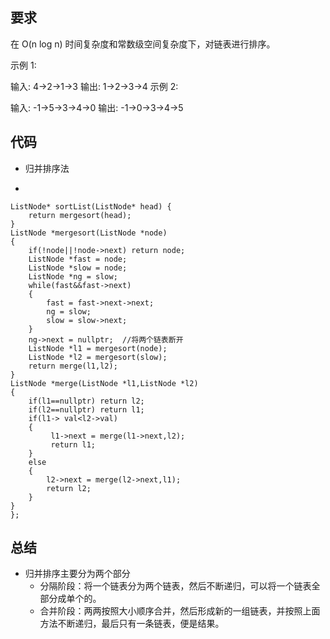 ## 要求
在 O(n log n) 时间复杂度和常数级空间复杂度下，对链表进行排序。

示例 1:

输入: 4->2->1->3
输出: 1->2->3->4
示例 2:

输入: -1->5->3->4->0
输出: -1->0->3->4->5

## 代码
- 归并排序法

-

	ListNode* sortList(ListNode* head) {
        return mergesort(head);
    }
    ListNode *mergesort(ListNode *node)
    {
        if(!node||!node->next) return node;
        ListNode *fast = node;
        ListNode *slow = node;
        ListNode *ng = slow;
        while(fast&&fast->next)
        {
            fast = fast->next->next;
            ng = slow;
            slow = slow->next;
        }
        ng->next = nullptr;  //将两个链表断开
        ListNode *l1 = mergesort(node);
        ListNode *l2 = mergesort(slow);
        return merge(l1,l2);
    }
    ListNode *merge(ListNode *l1,ListNode *l2)
    {
        if(l1==nullptr) return l2;
        if(l2==nullptr) return l1;
        if(l1-> val<l2->val)                 
        {
             l1->next = merge(l1->next,l2);
             return l1;
        }
        else
        {
            l2->next = merge(l2->next,l1);
            return l2;
        }
    }
    };

## 总结
- 归并排序主要分为两个部分
	- 分隔阶段：将一个链表分为两个链表，然后不断递归，可以将一个链表全部分成单个的。
	- 合并阶段：两两按照大小顺序合并，然后形成新的一组链表，并按照上面方法不断递归，最后只有一条链表，便是结果。
